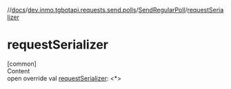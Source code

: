 //[docs](../../../index.md)/[dev.inmo.tgbotapi.requests.send.polls](../index.md)/[SendRegularPoll](index.md)/[requestSerializer](request-serializer.md)



# requestSerializer  
[common]  
Content  
open override val [requestSerializer](request-serializer.md): <*>  



